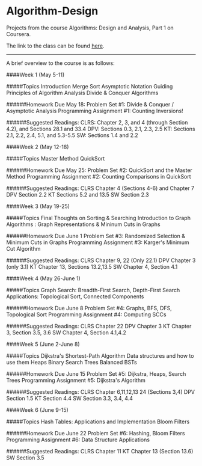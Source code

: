 Algorithm-Design
================

Projects from the course Algorithms: Design and Analysis, Part 1 on Coursera.

The link to the class can be found [here](https://class.coursera.org/algo-005).

---

A brief overview to the course is as follows:

####Week 1 (May 5-11)

#####Topics
Introduction
Merge Sort
Asymptotic Notation
Guiding Principles of Algorithm Analysis
Divide & Conquer Algorithms

######Homework
Due May 18:
Problem Set #1: Divide & Conquer / Asymptotic Analysis
Programming Assignment #1: Counting Inversions!

######Suggested Readings:
CLRS: Chapter 2, 3, and 4 (through Section 4.2), and Sections 28.1 and 33.4
DPV: Sections 0.3, 2.1, 2.3, 2.5
KT: Sections 2.1, 2.2, 2.4, 5.1, and 5.3-5.5
SW: Sections 1.4 and 2.2

####Week 2 (May 12-18)

#####Topics
Master Method
QuickSort

######Homework
Due May 25:
Problem Set #2: QuickSort and the Master Method
Programming Assignment #2: Counting Comparisons in QuickSort

######Suggested Readings:
CLRS Chapter 4 (Sections 4-6) and Chapter 7
DPV Section 2.2
KT Sections 5.2 and 13.5
SW Section 2.3

####Week 3 (May 19-25)

#####Topics
Final Thoughts on Sorting & Searching
Introduction to Graph Algorithms : Graph Representations & Mininum Cuts in Graphs

######Homework
Due June 1
Problem Set #3: Randomized Selection & Minimum Cuts in Graphs
Programming Assignment #3: Karger's Minimum Cut Algorithm

######Suggested Readings:
CLRS Chapter 9, 22 (Only 22.1)
DPV Chapter 3 (only 3.1)
KT Chapter 13, Sections 13.2,13.5
SW Chapter 4, Section 4.1

####Week 4 (May 26-June 1)

#####Topics
Graph Search: Breadth-First Search, Depth-First Search
Applications: Topological Sort, Connected Components

######Homework
Due June 8
Problem Set #4: Graphs, BFS, DFS, Topological Sort
Programming Assignment #4: Computing SCCs

######Suggested Readings:
CLRS Chapter 22
DPV Chapter 3
KT Chapter 3, Section 3.5, 3.6
SW Chapter 4, Section 4.1,4.2

####Week 5 (June 2-June 8)

#####Topics
Dijkstra's Shortest-Path Algorithm
Data structures and how to use them
Heaps
Binary Search Trees
Balanced BSTs

######Homework
Due June 15
Problem Set #5: Dijkstra, Heaps, Search Trees
Programming Assignment #5: Dijkstra's Algorithm

######Suggested Readings:
CLRS Chapter 6,11,12,13 24 (Sections 3,4)
DPV Section 1.5
KT Section 4.4
SW Section 3.3, 3.4, 4.4




####Week 6 (June 9-15)

#####Topics
Hash Tables: Applications and Implementation
Bloom Filters

######Homework
Due June 22
Problem Set #6: Hashing, Bloom Filters
Programming Assignment #6: Data Structure Applications

######Suggested Readings:
CLRS Chapter 11
KT Chapter 13 (Section 13.6)
SW Section 3.5
